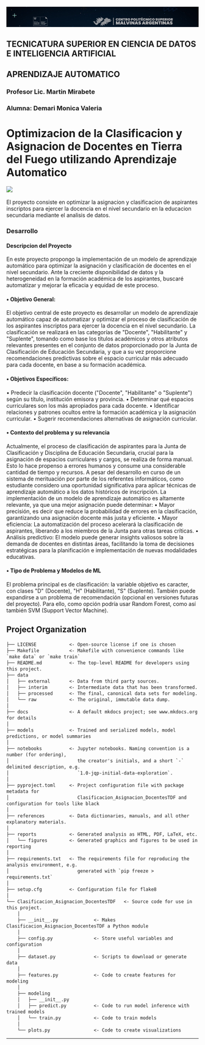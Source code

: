 ![Alt text](image.png)
## TECNICATURA SUPERIOR EN CIENCIA DE DATOS E INTELIGENCIA ARTIFICIAL
## APRENDIZAJE AUTOMATICO
### Profesor Lic. Martin Mirabete
### Alumna: Demari Monica Valeria
# Optimizacion de la Clasificacion y Asignacion de Docentes en Tierra del Fuego utilizando Aprendizaje Automatico

<a target="_blank" href="https://cookiecutter-data-science.drivendata.org/">
    <img src="https://img.shields.io/badge/CCDS-Project%20template-328F97?logo=cookiecutter" />
</a>

El proyecto consiste en optimizar la asignacion y clasificacion de aspirantes inscriptos para ejercer la docencia en el nivel secundario en la educacion secundaria mediante el analisis de datos.
### Desarrollo
 #### 	Descripcion del Proyecto
En este proyecto propongo la implementación de un modelo de aprendizaje automático para optimizar la asignación y clasificación de docentes en el nivel secundario. Ante la creciente disponibilidad de datos y la heterogeneidad en la formación académica de los aspirantes, buscaré automatizar y mejorar la eficacia y equidad de este proceso.
#### •	Objetivo General:
El objetivo central de este proyecto es desarrollar un modelo de aprendizaje automático capaz de automatizar y optimizar el proceso de clasificación de los aspirantes inscriptos para ejercer la docencia en el nivel secundario. La clasificación se realizará en las categorías de "Docente", "Habilitante" y "Suplente", tomando como base los títulos académicos y otros atributos relevantes presentes en el conjunto de datos proporcionado por la Junta de Clasificación de Educación Secundaria, y que a su vez proporcione recomendaciones predictivas sobre el espacio curricular más adecuado para cada docente, en base a su formación académica.
#### • Objetivos Específicos:
•	Predecir la clasificación docente ("Docente", "Habilitante" o "Suplente") según su título, institución emisora y provincia.
•	Determinar qué espacios curriculares son los más apropiados para cada docente.
•	Identificar relaciones y patrones ocultos entre la formación académica y la asignación curricular.
•	Sugerir recomendaciones alternativas de asignación curricular.

#### •	Contexto del problema y su relevancia
Actualmente, el proceso de clasificación de aspirantes para la Junta de Clasificación y Disciplina de Educación Secundaria, crucial para la asignación de espacios curriculares y cargos, se realiza de forma manual. Esto lo hace propenso a errores humanos y consume una considerable cantidad de tiempo y recursos.
A pesar del desarrollo en curso de un sistema de merituación por parte de los referentes informáticos, como estudiante considero una oportunidad significativa para aplicar técnicas de aprendizaje automático a los datos históricos de inscripción. La implementación de un modelo de aprendizaje automático es altamente relevante, ya que una mejor asignación puede determinar:
•	Mayor precisión, es decir que reduce la probabilidad de errores en la clasificación, garantizando una asignación docente más justa y eficiente.
•	Mayor eficiencia: La automatización del proceso acelerará la clasificación de aspirantes, liberando a los miembros de la Junta para otras tareas críticas.
•	Análisis predictivo: El modelo puede generar insights valiosos sobre la demanda de docentes en distintas áreas, facilitando la toma de decisiones estratégicas para la planificación e implementación de nuevas modalidades educativas.

#### •	Tipo de Problema y Modelos de ML
El problema principal es de clasificación: la variable objetivo es caracter, con clases "D" (Docente), "H" (Habilitante), "S" (Suplente). También puede expandirse a un problema de recomendación (opcional en versiones futuras del proyecto). Para ello, como opción podría usar Random Forest, como así también SVM (Support Vector Machine).

## Project Organization

```
├── LICENSE            <- Open-source license if one is chosen
├── Makefile           <- Makefile with convenience commands like `make data` or `make train`
├── README.md          <- The top-level README for developers using this project.
├── data
│   ├── external       <- Data from third party sources.
│   ├── interim        <- Intermediate data that has been transformed.
│   ├── processed      <- The final, canonical data sets for modeling.
│   └── raw            <- The original, immutable data dump.
│
├── docs               <- A default mkdocs project; see www.mkdocs.org for details
│
├── models             <- Trained and serialized models, model predictions, or model summaries
│
├── notebooks          <- Jupyter notebooks. Naming convention is a number (for ordering),
│                         the creator's initials, and a short `-` delimited description, e.g.
│                         `1.0-jqp-initial-data-exploration`.
│
├── pyproject.toml     <- Project configuration file with package metadata for 
│                         Clasificacion_Asignacion_DocentesTDF and configuration for tools like black
│
├── references         <- Data dictionaries, manuals, and all other explanatory materials.
│
├── reports            <- Generated analysis as HTML, PDF, LaTeX, etc.
│   └── figures        <- Generated graphics and figures to be used in reporting
│
├── requirements.txt   <- The requirements file for reproducing the analysis environment, e.g.
│                         generated with `pip freeze > requirements.txt`
│
├── setup.cfg          <- Configuration file for flake8
│
└── Clasificacion_Asignacion_DocentesTDF   <- Source code for use in this project.
    │
    ├── __init__.py             <- Makes Clasificacion_Asignacion_DocentesTDF a Python module
    │
    ├── config.py               <- Store useful variables and configuration
    │
    ├── dataset.py              <- Scripts to download or generate data
    │
    ├── features.py             <- Code to create features for modeling
    │
    ├── modeling                
    │   ├── __init__.py 
    │   ├── predict.py          <- Code to run model inference with trained models          
    │   └── train.py            <- Code to train models
    │
    └── plots.py                <- Code to create visualizations
```

--------

